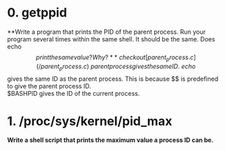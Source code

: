 # 0. getppid  
**Write a program that prints the PID of the parent process. Run your program several times within the same shell. It should be the same. Does echo $$ print the same value? Why?**\
checkout [parent_process.c](/parent_process.c)\
parent process gives the same ID.\
echo $$ gives the same ID as the parent process. This is because $$ is predefined to give the parent process ID.\
$BASHPID gives the ID of the current process.


# 1. /proc/sys/kernel/pid_max  
**Write a shell script that prints the maximum value a process ID can be.**